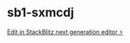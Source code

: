 # sb1-sxmcdj

[Edit in StackBlitz next generation editor ⚡️](https://stackblitz.com/~/github.com/PietraValentina-tech/sb1-sxmcdj)